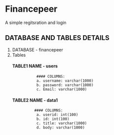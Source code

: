 # Financepeer
A simple regitsration and login 

## DATABASE AND TABLES DETAILS
1. DATABASE - financepeer
2. Tables
   #### TABLE1 NAME -  users
                  #### COLUMNS: 
                  a. username: varchar(1000)
                  b. password: varchar(1000)
                  c. Email: varchar(1000)
          
   #### TABLE2 NAME -  data1
                 #### COLUMNS: 
                  a. userid: int(100)
                  b. id: int(100)
                  c. title: varchar(1000)
                  d. body: varchar(1000)
   

